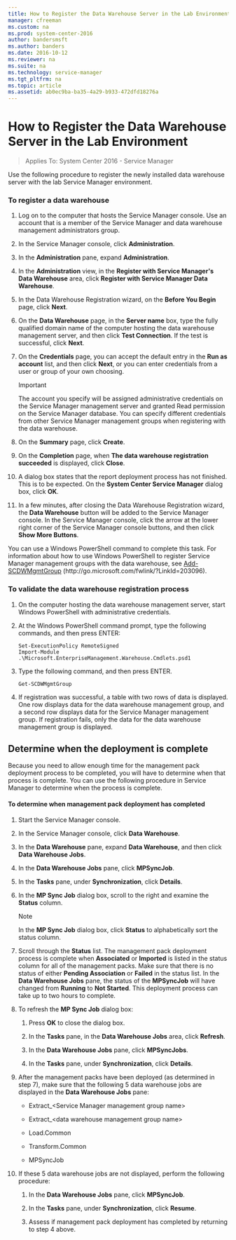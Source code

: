 ```yaml
---
title: How to Register the Data Warehouse Server in the Lab Environment
manager: cfreeman
ms.custom: na
ms.prod: system-center-2016
author: bandersmsft
ms.author: banders
ms.date: 2016-10-12
ms.reviewer: na
ms.suite: na
ms.technology: service-manager
ms.tgt_pltfrm: na
ms.topic: article
ms.assetid: ab0ec9ba-ba35-4a29-b933-472dfd18276a
---
```


# How to Register the Data Warehouse Server in the Lab Environment

>Applies To: System Center 2016 - Service Manager

Use the following procedure to register the newly installed data warehouse server with the lab Service Manager environment.  

### To register a data warehouse  

1.  Log on to the computer that hosts the Service Manager console. Use an account that is a member of the Service Manager and data warehouse management administrators group.  

2.  In the Service Manager console, click **Administration**.  

3.  In the **Administration** pane, expand **Administration**.  

4.  In the **Administration** view, in the **Register with Service Manager's Data Warehouse** area, click **Register with Service Manager Data Warehouse**.  

5.  In the Data Warehouse Registration wizard, on the **Before You Begin** page, click **Next**.  

6.  On the **Data Warehouse** page, in the **Server name** box, type the fully qualified domain name of the computer hosting the data warehouse management server, and then click **Test Connection**. If the test is successful, click **Next**.  

7.  On the **Credentials** page, you can accept the default entry in the **Run as account** list, and then click **Next**, or you can enter credentials from a user or group of your own choosing.  

    > [!IMPORTANT]  
    >  The account you specify will be assigned administrative credentials on the Service Manager management server and granted Read permission on the Service Manager database. You can specify different credentials from other Service Manager management groups when registering with the data warehouse.  

8.  On the **Summary** page, click **Create**.  

9. On the **Completion** page, when **The data warehouse registration succeeded** is displayed, click **Close**.  

10. A dialog box states that the report deployment process has not finished. This is to be expected. On the **System Center Service Manager** dialog box, click **OK**.  

11. In a few minutes, after closing the Data Warehouse Registration wizard, the **Data Warehouse** button will be added to the Service Manager console. In the Service Manager console, click the arrow at the lower right corner of the Service Manager console buttons, and then click **Show More Buttons**.  

 You can use a Windows PowerShell command to complete this task. For information about how to use Windows PowerShell to register Service Manager management groups with the data warehouse, see [Add\-SCDWMgmtGroup](http://go.microsoft.com/fwlink/p/?LinkId=203096) \(http:\/\/go.microsoft.com\/fwlink\/?LinkId\=203096\).  

### To validate the data warehouse registration process  

1.  On the computer hosting the data warehouse management server, start Windows PowerShell with administrative credentials.  

2.  At the Windows PowerShell command prompt, type the following commands, and then press ENTER:  

    ```  
    Set-ExecutionPolicy RemoteSigned  
    Import-Module .\Microsoft.EnterpriseManagement.Warehouse.Cmdlets.psd1  

    ```  

3.  Type the following command, and then press ENTER.  

    ```  
    Get-SCDWMgmtGroup  

    ```  

4.  If registration was successful, a table with two rows of data is displayed. One row displays data for the data warehouse management group, and a second row displays data for the Service Manager management group. If registration fails, only the data for the data warehouse management group is displayed.  

## Determine when the deployment is complete  
 Because you need to allow enough time for the management pack deployment process to be completed, you will have to determine when that process is complete. You can use the following procedure in Service Manager to determine when the process is complete.  

#### To determine when management pack deployment has completed  

1.  Start the Service Manager console.  

2.  In the Service Manager console, click **Data Warehouse**.  

3.  In the **Data Warehouse** pane, expand **Data Warehouse**, and then click **Data Warehouse Jobs**.  

4.  In the **Data Warehouse Jobs** pane, click **MPSyncJob**.  

5.  In the **Tasks** pane, under **Synchronization**, click **Details**.  

6.  In the **MP Sync Job** dialog box, scroll to the right and examine the **Status** column.  

    > [!NOTE]  
    >  In the **MP Sync Job** dialog box, click **Status** to alphabetically sort the status column.  

7.  Scroll through the **Status** list. The management pack deployment process is complete when **Associated** or **Imported** is listed in the status column for all of the management packs. Make sure that there is no status of either **Pending Association** or **Failed** in the status list. In the **Data Warehouse Jobs** pane, the status of the **MPSyncJob** will have changed from **Running** to **Not Started**. This deployment process can take up to two hours to complete.  

8.  To refresh the **MP Sync Job** dialog box:  

    1.  Press **OK** to close the dialog box.  

    2.  In the **Tasks** pane, in the **Data Warehouse Jobs** area, click **Refresh**.  

    3.  In the **Data Warehouse Jobs** pane, click **MPSyncJobs**.  

    4.  In the **Tasks** pane, under **Synchronization**, click **Details**.  

9. After the management packs have been deployed \(as determined in step 7\), make sure that the following 5 data warehouse jobs are displayed in the **Data Warehouse Jobs** pane:  

    -   Extract\_\<Service Manager management group name\>  

    -   Extract\_\<data warehouse management group name\>  

    -   Load.Common  

    -   Transform.Common  

    -   MPSyncJob  

10. If these 5 data warehouse jobs are not displayed, perform the following procedure:  

    1.  In the **Data Warehouse Jobs** pane, click **MPSyncJob**.  

    2.  In the **Tasks** pane, under **Synchronization**, click **Resume**.  

    3.  Assess if management pack deployment has completed by returning to step 4 above.
